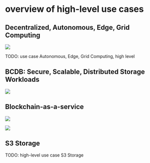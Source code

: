 
# overview of high-level use cases

## Decentralized, Autonomous, Edge, Grid Computing

![](sdk__edge_cloud.png  )

TODO: use case Autonomous, Edge, Grid Computing, high level

## BCDB: Secure, Scalable, Distributed Storage Workloads

![](sdk__bcdb.png  )

## Blockchain-as-a-service 

![](sdk__blockchain_service.png  )

![](sdk__blokchain_service2.png  )

## S3 Storage

TODO: high-level use case S3 Storage

